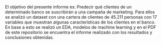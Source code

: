 El objetivo del presente informe es:
Predecir qué clientes de un determinado banco se suscribirán a una campaña de marketing.
Para ellos se analizó un dataset con una cartera de clientes de 45.211 personas con 17 variables que muestran algunas características de los clientes en el banco.
En base a esto se realizó un EDA, modelos de machine learning y en el PDF de este repositorio se encuentra el informe realizado con los resultados y conclusiones obtenidas.
